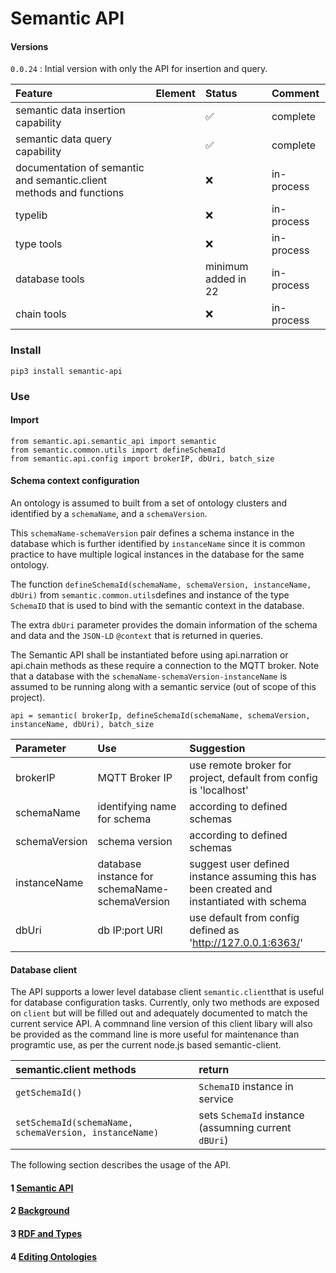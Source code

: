 
# Semantic API

#### Versions

```0.0.24``` : Intial version with only the API for insertion and query.

| Feature | Element | Status | Comment |
|:--- |:--- |:--- | :--- |
| semantic data insertion capability | |✅ | complete |
| semantic data query capability | |✅ | complete |
| documentation of semantic and semantic.client methods and functions |  | ❌  | in-process |
| typelib |  | ❌  | in-process |
| type tools | |❌ | in-process |
| database tools | | minimum added in 22 | in-process |
| chain tools  | |❌ | in-process | 


### Install

```pip3 install semantic-api```

### Use

#### Import
```
from semantic.api.semantic_api import semantic
from semantic.common.utils import defineSchemaId
from semantic.api.config import brokerIP, dbUri, batch_size
```


#### Schema context configuration

An ontology is assumed to built from a set of ontology clusters and identified by a ```schemaName```, and a ```schemaVersion```.

This ```schemaName-schemaVersion``` pair defines a schema instance in the database which is further identified by ```instanceName``` since it is common  practice to have multiple logical instances in the database for the same ontology.

The function ```defineSchemaId(schemaName, schemaVersion, instanceName, dbUri)``` from ```semantic.common.utils```defines and instance of the type ```SchemaID``` that is used to bind with the semantic context in the database. 

The extra ```dbUri``` parameter provides the domain information of the schema and data and the ```JSON-LD``` ```@context``` that is returned in queries.

The Semantic API shall be instantiated before using api.narration or api.chain methods as these require a connection to the MQTT broker. Note that a database with the ```schemaName-schemaVersion-instanceName``` is assumed to be running along with a semantic service (out of scope of this project).

```
api = semantic( brokerIp, defineSchemaId(schemaName, schemaVersion, instanceName, dbUri), batch_size
```

| Parameter | Use | Suggestion |
|:--- |:--- |:--- |
| brokerIP | MQTT Broker IP | use remote broker for project, default from config is 'localhost' |
| schemaName | identifying name for schema | according to defined schemas |
| schemaVersion | schema version | according to defined schemas|
| instanceName | database instance for schemaName-schemaVersion | suggest user defined instance assuming this has been created and instantiated with schema |
| dbUri | db IP:port URI | use default from config defined as 'http://127.0.0.1:6363/'|
                                      

#### Database client

The API supports a lower level database client ```semantic.client```that is useful for database configuration tasks. Currently, only two methods are exposed on ```client``` but will be filled out and adequately documented to match the current service API. A commnand line version of this client libary will also be provided as the command line is more useful for maintenance than programtic use, as per the current node.js based semantic-client.


| semantic.client methods | return |
|:--- |:--- |
| ```getSchemaId()``` |  ```SchemaID``` instance in service |
| ```setSchemaId(schemaName, schemaVersion, instanceName)``` | sets ```SchemaId``` instance (assumning current ```dBUri```)|


The following section describes the usage of the API.

#### 1 [Semantic API](src/doc/python-api.md)

#### 2 [Background](src/doc/background.md)

#### 3 [RDF and Types](src/doc/rdf-and-types.md)

#### 4 [Editing Ontologies](src/doc/editing-ontologies.md)




